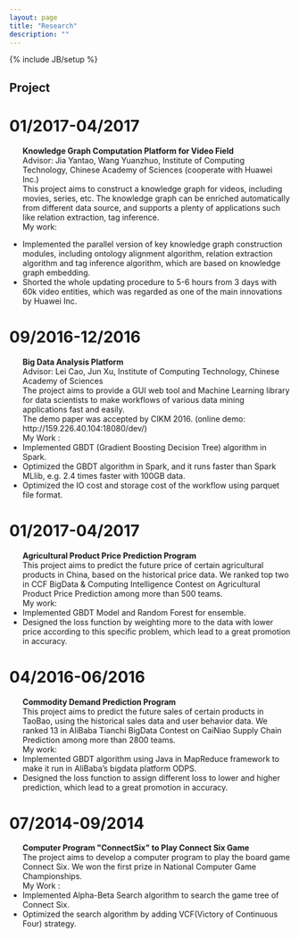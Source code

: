 ```yaml
---
layout: page
title: "Research"
description: ""
---
```

{% include JB/setup %}

## Project
<div class='section'>
<h1 id='2017'>01/2017-04/2017</h1>
<ul>

<b>Knowledge Graph Computation Platform for Video Field</b><br>
Advisor: Jia Yantao, Wang Yuanzhuo, Institute of Computing Technology, Chinese Academy of Sciences (cooperate with Huawei Inc.)<br>
This project aims to construct a knowledge graph for videos, including movies, series, etc. The knowledge graph can be enriched automatically from different data source, and supports a plenty of applications such like relation extraction, tag inference.<br>
My work:
<li>Implemented the parallel version of key knowledge graph construction modules,  including ontology alignment algorithm, relation extraction algorithm and tag inference algorithm, which are based on knowledge graph embedding.</li>
<li>Shorted the whole updating procedure to 5-6 hours from 3 days with 60k video entities, which was regarded as one of the main innovations by Huawei Inc.</li>


</ul>
</div>

<div class='section'>
<h1 id='2016'>09/2016-12/2016</h1>
<ul>
<b>Big Data Analysis Platform</b><br> 
Advisor: Lei Cao, Jun Xu, Institute of Computing Technology, Chinese Academy of Sciences<br>
The project aims to provide a GUI web tool and Machine Learning library for data scientists to make workflows of various data mining applications fast and easily. <br>
The demo paper was accepted by CIKM 2016. (online demo: http://159.226.40.104:18080/dev/)<br>
My Work : <!-- <li>Implemented various machine learning and preprocess algorithms in spark. </li> -->
<li>Implemented GBDT (Gradient Boosting Decision Tree) algorithm in Spark.</li>
<li>Optimized the GBDT algorithm in Spark, and it runs faster than Spark MLlib, e.g. 2.4 times faster with 100GB data.</li>
<li>Optimized the IO cost and storage cost of the workflow using parquet file format.</li>
</ul>
</div>

<div class='section'>
<h1 id='2014'>01/2017-04/2017</h1>
<ul>
<b>Agricultural Product Price Prediction Program</b><br>
This project aims to predict the future price of certain agricultural products in China, based on the historical price data. We ranked top two in CCF BigData & Computing Intelligence Contest on Agricultural Product Price Prediction among more than 500 teams.<br>
My work:
<li>Implemented GBDT Model and Random Forest for ensemble.</li>
<li>Designed the loss function by weighting more to the data with lower price according to this specific problem, which lead to a great promotion in accuracy.</li>
</ul>
</div>

<div class='section'>
<h1 id='2014'>04/2016-06/2016</h1>
<ul>
<b>Commodity Demand Prediction Program</b><br>
This project aims to predict the future sales of certain products in TaoBao, using the historical sales data and user behavior data. We ranked 13 in AliBaba Tianchi BigData Contest on CaiNiao Supply Chain Prediction among more than 2800 teams.<br>
My work:
<li>Implemented GBDT algorithm using Java in MapReduce framework to make it run in AliBaba’s bigdata platform ODPS.</li>
<li>Designed the loss function to assign different loss to lower and higher prediction, which lead to a great promotion in accuracy.</li>
</ul>
</div>

<div class='section'>
<h1 id='2014'>07/2014-09/2014</h1>
<ul>
<b>Computer Program "ConnectSix" to Play Connect Six Game</b><br>
The project aims to develop a computer program to play the board game Connect Six. We won the first prize in National Computer Game Championships.
<br>
My Work :
<li>Implemented Alpha-Beta Search algorithm to search the game tree of Connect Six.</li>
<li>Optimized the search algorithm by adding VCF(Victory of Continuous Four) strategy.</li>
</ul>
</div>
